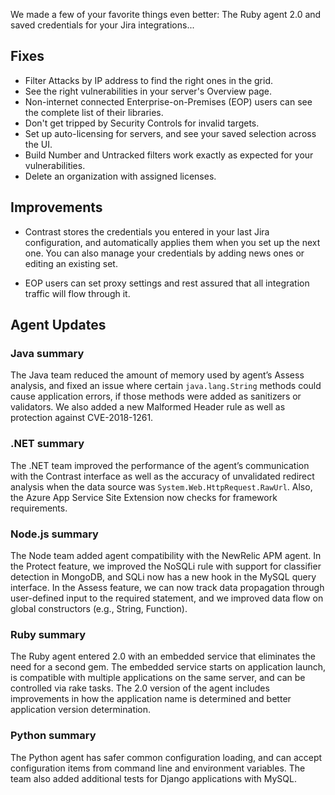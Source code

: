 <!--
title: "Contrast 3.5.4 - July 2018"
description: "Contrast 3.5.4 July 2018"
tags: "3.5.4 July Release Notes"
-->

We made a few of your favorite things even better: The Ruby agent 2.0 and saved credentials for your Jira integrations...

## Fixes

* Filter Attacks by IP address to find the right ones in the grid. 
* See the right vulnerabilities in your server's Overview page.
* Non-internet connected Enterprise-on-Premises (EOP) users can see the complete list of their libraries. 
* Don't get tripped by Security Controls for invalid targets. 
* Set up auto-licensing for servers, and see your saved selection across the UI. 
* Build Number and Untracked filters work exactly as expected for your vulnerabilities. 
* Delete an organization with assigned licenses. 

## Improvements

* Contrast stores the credentials you entered in your last Jira configuration, and automatically applies them when you set up the next one. You can also manage your credentials by adding news ones or editing an existing set.

* EOP users can set proxy settings and rest assured that all integration traffic will flow through it.

## Agent Updates

### Java summary 

The Java team reduced the amount of memory used by agent’s Assess analysis, and fixed an issue where certain `java.lang.String` methods could cause application errors, if those methods were added as sanitizers or validators. We also added a new Malformed Header rule as well as protection against CVE-2018-1261. 

### .NET summary 

The .NET team improved the performance of the agent’s communication with the Contrast interface as well as the accuracy of unvalidated redirect analysis when the data source was `System.Web.HttpRequest.RawUrl`. Also, the Azure App Service Site Extension now checks for framework requirements. 

### Node.js summary 

The Node team added agent compatibility with the NewRelic APM agent. In the Protect feature, we improved the NoSQLi rule with support for classifier detection in MongoDB, and SQLi now has a new hook in the MySQL query interface. In the Assess feature, we can now track data propagation through user-defined input to the required statement, and we improved data flow on global constructors (e.g., String, Function).

### Ruby summary 

The Ruby agent entered 2.0 with an embedded service that eliminates the need for a second gem. The embedded service starts on application launch, is compatible with multiple applications on the same server, and can be controlled via rake tasks. The 2.0 version of the agent includes improvements in how the application name is determined and better application version determination.

### Python summary

The Python agent has safer common configuration loading, and can accept configuration items from command line and environment variables. The team also added additional tests for Django applications with MySQL. 



